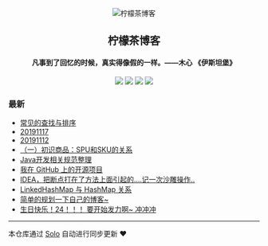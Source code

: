 <p align="center"><img alt="柠檬茶博客" src="https://static.b3log.org/images/brand/solo-32.png"></p><h2 align="center">
柠檬茶博客
</h2>

<h4 align="center"> 凡事到了回忆的时候，真实得像假的一样。——木心 《伊斯坦堡》</h4>
<p align="center"><a title="柠檬茶博客" target="_blank" href="https://github.com/Adoboy/solo-blog"><img src="https://img.shields.io/github/last-commit/Adoboy/solo-blog.svg?style=flat-square&color=FF9900"></a>
<a title="GitHub repo size in bytes" target="_blank" href="https://github.com/Adoboy/solo-blog"><img src="https://img.shields.io/github/repo-size/Adoboy/solo-blog.svg?style=flat-square"></a>
<a title="Solo Version" target="_blank" href="https://github.com/b3log/solo/releases"><img src="https://img.shields.io/badge/solo-3.6.5-f1e05a.svg?style=flat-square&color=blueviolet"></a>
<a title="Hits" target="_blank" href="https://github.com/b3log/hits"><img src="https://hits.b3log.org/Adoboy/solo-blog.svg"></a></p>

### 最新

* [常见的查找与排序](https://www.liuhsb.cn/articles/2019/11/18/1574009769407.html)
* [20191117](https://www.liuhsb.cn/articles/2019/11/17/1574006376686.html)
* [20191112](https://www.liuhsb.cn/articles/2019/11/13/1573575853457.html)
* [（一）初识商品：SPU和SKU的关系](https://www.liuhsb.cn/articles/2019/11/13/1573574905628.html)
* [Java开发相关规范整理](https://www.liuhsb.cn/articles/2019/11/11/1573482583874.html)
* [我在 GitHub 上的开源项目](https://www.liuhsb.cn/my-github-repos)
* [IDEA，把断点打在了方法上面引起的....记一次沙雕操作..](https://www.liuhsb.cn/articles/2019/11/07/1573096608351.html)
* [LinkedHashMap 与 HashMap 关系](https://www.liuhsb.cn/articles/2019/11/03/1572775958160.html)
* [简单的规划一下自己的博客~ ](https://www.liuhsb.cn/articles/2019/10/31/1572461871415.html)
* [生日快乐！24！！！ 要开始发力啊~ 冲冲冲](https://www.liuhsb.cn/articles/2019/10/27/1572190595350.html)



---

本仓库通过 [Solo](https://github.com/b3log/solo) 自动进行同步更新 ❤️ 